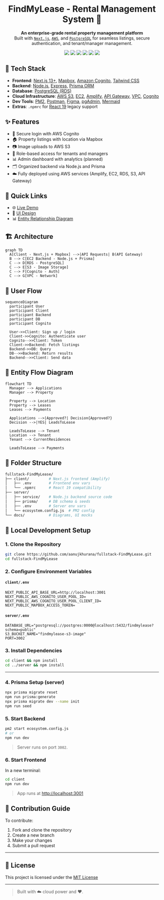 <h1 align="center">FindMyLease - Rental Management System 🏢</h1>

<p align="center">
  <strong>An enterprise-grade rental property management platform</strong><br/>
  Built with <a href="https://nextjs.org/" target="_blank"><code>Next.js</code></a>, 
  <a href="https://aws.amazon.com/" target="_blank"><code>AWS</code></a>, and 
  <a href="https://www.postgresql.org/" target="_blank"><code>PostgreSQL</code></a> for seamless listings, secure authentication, and tenant/manager management.
</p>

<p align="center">
  <img src="https://img.shields.io/github/languages/top/aanujkhurana/fullstack-FindMyLease?color=blue&style=flat-square" />
  <img src="https://img.shields.io/badge/Next.js-13+-black?logo=next.js" />
  <img src="https://img.shields.io/badge/AWS-Deployed-orange?logo=amazonaws" />
  <img src="https://img.shields.io/badge/PostgreSQL-Database-blue?logo=postgresql" />
  <img src="https://img.shields.io/badge/Prisma-ORM-lightblue?logo=prisma" />
  <img src="https://img.shields.io/badge/License-MIT-green.svg" />
</p>

## 🚀 Tech Stack

- **Frontend**: [Next.js 13+](https://nextjs.org/), [Mapbox](https://www.mapbox.com/), [Amazon Cognito](https://aws.amazon.com/cognito/), [Tailwind CSS](https://tailwindcss.com/)
- **Backend**: [Node.js](https://nodejs.org/), [Express](https://expressjs.com/), [Prisma ORM](https://www.prisma.io/)
- **Database**: [PostgreSQL (RDS)](https://aws.amazon.com/rds/postgresql/)
- **Cloud Infrastructure**: [AWS S3](https://aws.amazon.com/s3/), [EC2](https://aws.amazon.com/ec2/), [Amplify](https://aws.amazon.com/amplify/), [API Gateway](https://aws.amazon.com/api-gateway/), [VPC](https://aws.amazon.com/vpc/), [Cognito](https://aws.amazon.com/cognito/)
- **Dev Tools**: [PM2](https://pm2.keymetrics.io/), [Postman](https://www.postman.com/), [Figma](https://www.figma.com/), [pgAdmin](https://www.pgadmin.org/), [Mermaid](https://mermaid.js.org/)
- **Extras**: `.npmrc` for [React 19](https://react.dev/) legacy support

## ✨ Features

- 🔐 Secure login with AWS Cognito
- 🏠 Property listings with location via Mapbox
- 📷 Image uploads to AWS S3
- 👥 Role-based access for tenants and managers
- 📊 Admin dashboard with analytics (planned)
- 🗂️ Organized backend via Node.js and Prisma
- ☁️ Fully deployed using AWS services (Amplify, EC2, RDS, S3, API Gateway)


## 🔗 Quick Links

- 🌐 [Live Demo](https://main.dykb851k9y38f.amplifyapp.com)
- 🎨 [UI Design](./docs/ui-preview.jpg)
- 📊 [Entity Relationship Diagram](./docs/entity-diagram.jpg)


## 🏗️ Architecture

```mermaid
graph TD
  A[Client - Next.js + Mapbox] -->|API Requests| B(API Gateway)
  B --> C[EC2 Backend - Node.js + Prisma]
  C --> D[RDS - PostgreSQL]
  C --> E[S3 - Image Storage]
  C --> F[Cognito - Auth]
  C --> G[VPC - Network]
```

## 🔄 User Flow

```mermaid
sequenceDiagram
  participant User
  participant Client
  participant Backend
  participant DB
  participant Cognito

  User->>Client: Sign up / login
  Client->>Cognito: Authenticate user
  Cognito-->>Client: Token
  Client->>Backend: Fetch listings
  Backend->>DB: Query
  DB-->>Backend: Return results
  Backend-->>Client: Send data
```

## 🧭 Entity Flow Diagram

```mermaid
flowchart TD
  Manager --> Applications
  Manager --> Property

  Property --> Location
  Property --> Leases
  Leases --> Payments

  Applications -->|Approved?| Decision{Approved?}
  Decision -->|YES| LeadsToLease

  LeadsToLease --> Tenant
  Location --> Tenant
  Tenant --> CurrentResidences

  LeadsToLease --> Payments
```


## 📁 Folder Structure

```bash
fullstack-FindMyLease/
├── client/         # Next.js frontend (Amplify)
│   ├── .env        # Frontend env vars
│   └── .npmrc      # React 19 compatibility
├── server/         
│   ├── service/    # Node.js backend source code
│   ├── prisma/     # DB schema & seeds
│   ├── .env        # Server env vars
│   └── ecosystem.config.js  # PM2 config
└── docs/           # Diagrams, UI mocks
```

## 🧪 Local Development Setup

### 1. Clone the Repository

```bash
git clone https://github.com/aanujkhurana/fullstack-FindMyLease.git
cd fullstack-FindMyLease
```

### 2. Configure Environment Variables

#### `client/.env`

```env
NEXT_PUBLIC_API_BASE_URL=http://localhost:3001
NEXT_PUBLIC_AWS_COGNITO_USER_POOL_ID=
NEXT_PUBLIC_AWS_COGNITO_USER_POOL_CLIENT_ID=
NEXT_PUBLIC_MAPBOX_ACCESS_TOKEN=
```

#### `server/.env`

```env
DATABASE_URL="postgresql://postgres:0000@localhost:5432/findmylease?schema=public"
S3_BUCKET_NAME="findmylease-s3-image"
PORT=3002
```

### 3. Install Dependencies

```bash
cd client && npm install
cd ../server && npm install
```

---

### 4. Prisma Setup (server)

```bash
npx prisma migrate reset
npm run prisma:generate
npx prisma migrate dev --name init
npm run seed
```

### 5. Start Backend

```bash
pm2 start ecosystem.config.js
# or
npm run dev
```

> Server runs on port `3002`.


### 6. Start Frontend

In a new terminal:

```bash
cd client
npm run dev
```

> App runs at [http://localhost:3001](http://localhost:3001)


## 🤝 Contribution Guide

To contribute:

1. Fork and clone the repository
2. Create a new branch
3. Make your changes
4. Submit a pull request

---

## 📜 License

This project is licensed under the [MIT License](./LICENSE)

---

> Built with ☁️ cloud power and ❤️.
